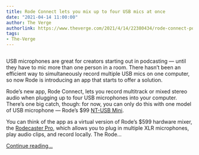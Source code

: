 ```yaml
---
title: Rode Connect lets you mix up to four USB mics at once
date: "2021-04-14 11:00:00"
author: The Verge
authorlink: https://www.theverge.com/2021/4/14/22380434/rode-connect-podcasting-software-first-look
tags:
- The-Verge
---
```

<figure>
      <img alt="" src="https://cdn.vox-cdn.com/thumbor/ldBx23CKJoeFsO5LDQfECE1hvC0=/0x140:1000x807/1310x873/cdn.vox-cdn.com/uploads/chorus_image/image/69123679/RODE_RODE_CONNECT_INSITU_4_NT_USB_MINI_MACBOOK_DARKMODE_1000x1000_RGB_1_.0.jpg" />
    </figure>

  <p id="XeEDXO">USB microphones are great for creators starting out in podcasting — until they have to mic more than one person in a room. There hasn’t been an efficient way to simultaneously record multiple USB mics on one computer, so now Rode is introducing an app that starts to offer a solution.</p>
<p id="hpoFeU">Rode’s new app, Rode Connect, lets you record multitrack or mixed stereo audio when plugging up to four USB microphones into your computer. There’s one big catch, though: for now, you can only do this with one model of USB microphone — Rode’s $99 <a href="https://www.rode.com/microphones/nt-usb_mini">NT-USB Mini</a>. </p>
<p id="ahLRUd">You can think of the app as a virtual version of Rode’s $599 hardware mixer, the <a href="https://www.theverge.com/2019/4/8/18294629/rodecaster-pro-review-podcast-studio-xlr-microphones">Rodecaster Pro</a>, which allows you to plug in multiple XLR microphones, play audio clips, and record locally. The Rode...</p>
  <p>
    <a href="https://www.theverge.com/2021/4/14/22380434/rode-connect-podcasting-software-first-look">Continue reading&hellip;</a>
  </p>